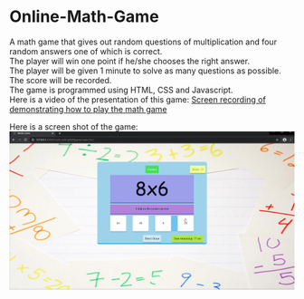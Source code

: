 # Online-Math-Game
A math game that gives out random questions of multiplication and four random answers one of which is correct.\
The player will win one point if he/she chooses the right answer.\
The player will be given 1 minute to solve as many questions as possible.\
The score will be recorded.\
The game is programmed using HTML, CSS and Javascript.\
Here is a video of the presentation of this game:
[Screen recording of demonstrating how to play the math game](https://youtu.be/q6GvbYiWCkE)

Here is a screen shot of the game:\
![](images/mathPic.png)
